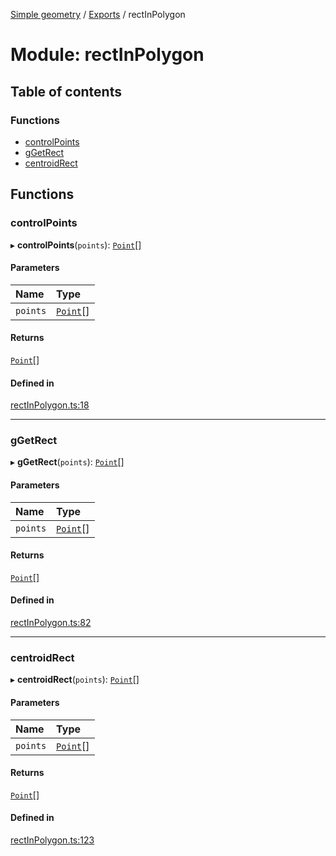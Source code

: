 [Simple geometry](../README.md) / [Exports](../modules.md) / rectInPolygon

# Module: rectInPolygon

## Table of contents

### Functions

- [controlPoints](rectInPolygon.md#controlpoints)
- [gGetRect](rectInPolygon.md#ggetrect)
- [centroidRect](rectInPolygon.md#centroidrect)

## Functions

### controlPoints

▸ **controlPoints**(`points`): [`Point`](../classes/points.Point.md)[]

#### Parameters

| Name | Type |
| :------ | :------ |
| `points` | [`Point`](../classes/points.Point.md)[] |

#### Returns

[`Point`](../classes/points.Point.md)[]

#### Defined in

[rectInPolygon.ts:18](https://github.com/RodionNikolaev/simple-geometry/blob/42813f0/src/rectInPolygon.ts#L18)

___

### gGetRect

▸ **gGetRect**(`points`): [`Point`](../classes/points.Point.md)[]

#### Parameters

| Name | Type |
| :------ | :------ |
| `points` | [`Point`](../classes/points.Point.md)[] |

#### Returns

[`Point`](../classes/points.Point.md)[]

#### Defined in

[rectInPolygon.ts:82](https://github.com/RodionNikolaev/simple-geometry/blob/42813f0/src/rectInPolygon.ts#L82)

___

### centroidRect

▸ **centroidRect**(`points`): [`Point`](../classes/points.Point.md)[]

#### Parameters

| Name | Type |
| :------ | :------ |
| `points` | [`Point`](../classes/points.Point.md)[] |

#### Returns

[`Point`](../classes/points.Point.md)[]

#### Defined in

[rectInPolygon.ts:123](https://github.com/RodionNikolaev/simple-geometry/blob/42813f0/src/rectInPolygon.ts#L123)
